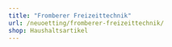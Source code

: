 ```yaml
---
title: "Fromberer Freizeittechnik"
url: /neuoetting/fromberer-freizeittechnik/
shop: Haushaltsartikel
---
```

